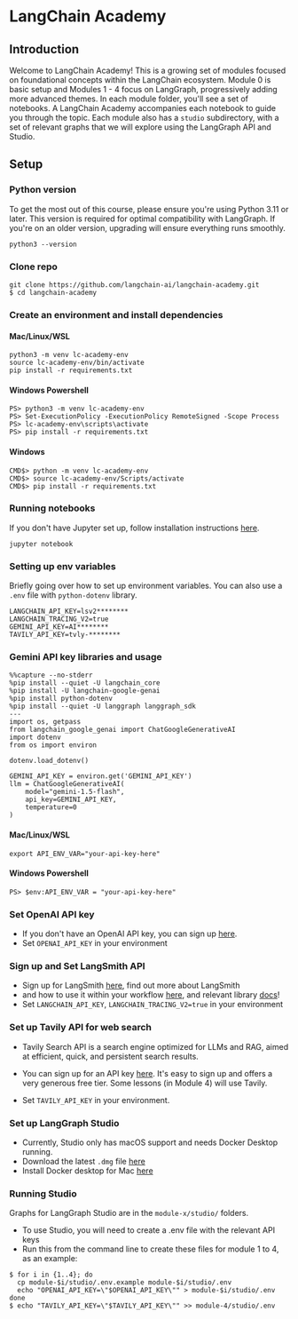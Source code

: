 # LangChain Academy

## Introduction

Welcome to LangChain Academy!
This is a growing set of modules focused on foundational concepts within the LangChain ecosystem.
Module 0 is basic setup and Modules 1 - 4 focus on LangGraph, progressively adding more advanced themes.
In each module folder, you'll see a set of notebooks. A LangChain Academy accompanies each notebook
to guide you through the topic. Each module also has a `studio` subdirectory, with a set of relevant
graphs that we will explore using the LangGraph API and Studio.

## Setup

### Python version

To get the most out of this course, please ensure you're using Python 3.11 or later.
This version is required for optimal compatibility with LangGraph. If you're on an older version,
upgrading will ensure everything runs smoothly.

```
python3 --version
```

### Clone repo

```
git clone https://github.com/langchain-ai/langchain-academy.git
$ cd langchain-academy
```

### Create an environment and install dependencies

#### Mac/Linux/WSL

```
python3 -m venv lc-academy-env
source lc-academy-env/bin/activate
pip install -r requirements.txt
```

#### Windows Powershell

```
PS> python3 -m venv lc-academy-env
PS> Set-ExecutionPolicy -ExecutionPolicy RemoteSigned -Scope Process
PS> lc-academy-env\scripts\activate
PS> pip install -r requirements.txt
```

#### Windows

```
CMD$> python -m venv lc-academy-env
CMD$> source lc-academy-env/Scripts/activate
CMD$> pip install -r requirements.txt
```

### Running notebooks

If you don't have Jupyter set up, follow installation instructions [here](https://jupyter.org/install).

```
jupyter notebook
```

### Setting up env variables

Briefly going over how to set up environment variables. You can also
use a `.env` file with `python-dotenv` library.

```
LANGCHAIN_API_KEY=lsv2********
LANGCHAIN_TRACING_V2=true
GEMINI_API_KEY=AI********
TAVILY_API_KEY=tvly-********
```

### Gemini API key libraries and usage

```
%%capture --no-stderr
%pip install --quiet -U langchain_core
%pip install -U langchain-google-genai
%pip install python-dotenv
%pip install --quiet -U langgraph langgraph_sdk
---
import os, getpass
from langchain_google_genai import ChatGoogleGenerativeAI
import dotenv
from os import environ

dotenv.load_dotenv()

GEMINI_API_KEY = environ.get('GEMINI_API_KEY')
llm = ChatGoogleGenerativeAI(
    model="gemini-1.5-flash",
    api_key=GEMINI_API_KEY,
    temperature=0
)
```

#### Mac/Linux/WSL

```
export API_ENV_VAR="your-api-key-here"
```

#### Windows Powershell

```
PS> $env:API_ENV_VAR = "your-api-key-here"
```

### Set OpenAI API key

- If you don't have an OpenAI API key, you can sign up [here](https://openai.com/index/openai-api/).
- Set `OPENAI_API_KEY` in your environment

### Sign up and Set LangSmith API

- Sign up for LangSmith [here](https://smith.langchain.com/), find out more about LangSmith
- and how to use it within your workflow [here](https://www.langchain.com/langsmith), and relevant library [docs](https://docs.smith.langchain.com/)!
- Set `LANGCHAIN_API_KEY`, `LANGCHAIN_TRACING_V2=true` in your environment

### Set up Tavily API for web search

- Tavily Search API is a search engine optimized for LLMs and RAG, aimed at efficient,
  quick, and persistent search results.
- You can sign up for an API key [here](https://tavily.com/).
  It's easy to sign up and offers a very generous free tier. Some lessons (in Module 4) will use Tavily.

- Set `TAVILY_API_KEY` in your environment.

### Set up LangGraph Studio

- Currently, Studio only has macOS support and needs Docker Desktop running.
- Download the latest `.dmg` file [here](https://github.com/langchain-ai/langgraph-studio?tab=readme-ov-file#download)
- Install Docker desktop for Mac [here](https://docs.docker.com/engine/install/)

### Running Studio

Graphs for LangGraph Studio are in the `module-x/studio/` folders.

- To use Studio, you will need to create a .env file with the relevant API keys
- Run this from the command line to create these files for module 1 to 4, as an example:

```
$ for i in {1..4}; do
  cp module-$i/studio/.env.example module-$i/studio/.env
  echo "OPENAI_API_KEY=\"$OPENAI_API_KEY\"" > module-$i/studio/.env
done
$ echo "TAVILY_API_KEY=\"$TAVILY_API_KEY\"" >> module-4/studio/.env
```
